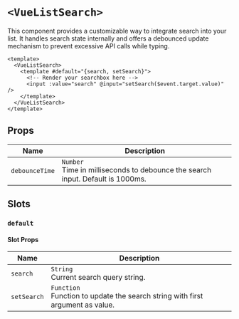# `<VueListSearch>`

This component provides a customizable way to integrate search into your list. It handles search state internally and offers a debounced update mechanism to prevent excessive API calls while typing.

```vue
<template>
  <VueListSearch>
    <template #default="{search, setSearch}">
      <!-- Render your searchbox here -->
      <input :value="search" @input="setSearch($event.target.value)" />
    </template>
  </VueListSearch>
</template>
```

## Props

| Name           | Description                                                                          |
| -------------- | ------------------------------------------------------------------------------------ |
| `debounceTime` | `Number` <br/> Time in milliseconds to debounce the search input. Default is 1000ms. |

## Slots

### `default`

#### Slot Props

| Name        | Description                                                                         |
| ----------- | ----------------------------------------------------------------------------------- |
| `search`    | `String` <br/> Current search query string.                                         |
| `setSearch` | `Function` <br/> Function to update the search string with first argument as value. |
